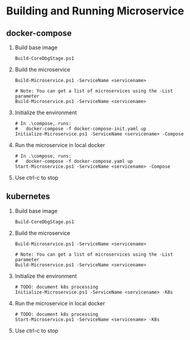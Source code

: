 # Building and Running Microservice

## docker-compose

1. Build base image

       Build-CoreDbgStage.ps1

2. Build the microservice

       Build-Microservice.ps1 -ServiceName <servicename>

       # Note: You can get a list of microservices using the -List parameter
       Build-Microservice.ps1 -ServiceName <servicename>

3. Initialize the environment

       # In .\compose, runs:
       #   docker-compose -f docker-compose-init.yaml up
       Initialize-Microservice.ps1 -ServiceName <servicename> -Compose

4. Run the microservice in local docker

       # In .\compose, runs:
       #   docker-compose -f docker-compose.yaml up
       Start-Microservice.ps1 -ServiceName <servicename> -Compose

5. Use ctrl-c to stop       


## kubernetes

1. Build base image

       Build-CoreDbgStage.ps1

2. Build the microservice

       Build-Microservice.ps1 -ServiceName <servicename>

       # Note: You can get a list of microservices using the -List parameter
       Build-Microservice.ps1 -ServiceName <servicename>

3. Initialize the environment

       # TODO: document k8s processing
       Initialize-Microservice.ps1 -ServiceName <servicename> -K8s

4. Run the microservice in local docker

       # TODO: document k8s processing
       Start-Microservice.ps1 -ServiceName <servicename> -K8s

5. Use ctrl-c to stop       